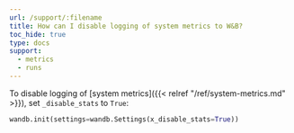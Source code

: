 ```yaml
---
url: /support/:filename
title: How can I disable logging of system metrics to W&B?
toc_hide: true
type: docs
support:
  - metrics
  - runs
---
```


To disable logging of [system metrics]({{< relref "/ref/system-metrics.md" >}}), set `_disable_stats` to `True`:

```python
wandb.init(settings=wandb.Settings(x_disable_stats=True))
```